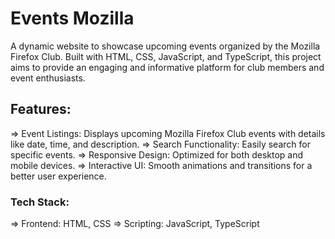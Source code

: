 # Events Mozilla

A dynamic website to showcase upcoming events organized by the Mozilla Firefox Club. Built with HTML, CSS, JavaScript, and TypeScript, this project aims to provide an engaging and informative platform for club members and event enthusiasts.

## Features:
=> Event Listings: Displays upcoming Mozilla Firefox Club events with details like date, time, and description.
=> Search Functionality: Easily search for specific events.
=> Responsive Design: Optimized for both desktop and mobile devices.
=> Interactive UI: Smooth animations and transitions for a better user experience.

### Tech Stack:
=> Frontend: HTML, CSS
=> Scripting: JavaScript, TypeScript

